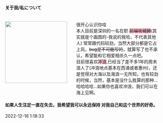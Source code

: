 
 #### 关于我/私について

<br/>
<div>
  <div>
    <img decoding="async" style="float:left; margin-right:20px;" width=200  src="/images/aboutMe.jpg" />
  </div>
  <div class='cont'>
     很开心认识你哇<br>
     本人目前是深圳的一名在职 <span class='lineThrough bagBlack'>前端攻城狮</span>(其实就是个画图的-我说的我哈，不代表其他人)
     常常跟代码较劲，当然大部分都是它占上风，<span class='lineThrough'>bug是不可能写的</span>，就算写了也不承认，希望能和它相爱相杀久一点吧。<br>
     目前很喜欢<span class='bagBlack'>冲浪</span>,已经当了差不多1年的周末浪人了(冲浪地点基本在西涌或者惠州)，还是觉得对大海以及海浪一无所知，也有较劲的时候，当然，基本是没什么胜算的那种...哈哈哈哈...如果你也喜欢冲浪，我们可以在海上见啊。
  </div>
</div>

<style>

.cont{
    margin-left:230px;
}

.lineThrough{
    text-decoration:line-through
}
.bagBlack{
    background-color:pink;
}
</style> 
#### 如果人生注定一直在失去，我希望我可以永远保持 对我自己和这个世界的好奇。

 2022-12-16 1:18:33 